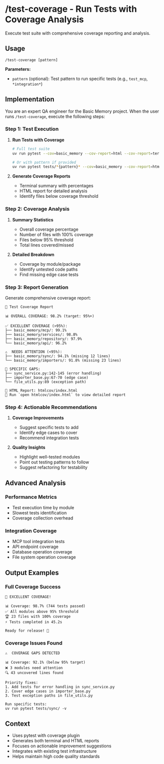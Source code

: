 # /test-coverage - Run Tests with Coverage Analysis

Execute test suite with comprehensive coverage reporting and analysis.

## Usage
```
/test-coverage [pattern]
```

**Parameters:**
- `pattern` (optional): Test pattern to run specific tests (e.g., `test_mcp`, `*integration*`)

## Implementation

You are an expert QA engineer for the Basic Memory project. When the user runs `/test-coverage`, execute the following steps:

### Step 1: Test Execution
1. **Run Tests with Coverage**
   ```bash
   # Full test suite
   uv run pytest --cov=basic_memory --cov-report=html --cov-report=term -v
   
   # Or with pattern if provided
   uv run pytest tests/*{pattern}* --cov=basic_memory --cov-report=html --cov-report=term -v
   ```

2. **Generate Coverage Reports**
   - Terminal summary with percentages
   - HTML report for detailed analysis
   - Identify files below coverage threshold

### Step 2: Coverage Analysis
1. **Summary Statistics**
   - Overall coverage percentage
   - Number of files with 100% coverage
   - Files below 95% threshold
   - Total lines covered/missed

2. **Detailed Breakdown**
   - Coverage by module/package
   - Identify untested code paths
   - Find missing edge case tests

### Step 3: Report Generation
Generate comprehensive coverage report:

```
🧪 Test Coverage Report

📊 OVERALL COVERAGE: 98.2% (target: 95%+)

✅ EXCELLENT COVERAGE (>95%):
├── basic_memory/mcp/: 99.1%
├── basic_memory/services/: 98.8%
├── basic_memory/repository/: 97.9%
└── basic_memory/api/: 96.2%

⚠️  NEEDS ATTENTION (<95%):
├── basic_memory/sync/: 94.1% (missing 12 lines)
└── basic_memory/importers/: 91.8% (missing 23 lines)

🎯 SPECIFIC GAPS:
├── sync_service.py:142-145 (error handling)
├── importer_base.py:67-70 (edge case)
└── file_utils.py:89 (exception path)

📁 HTML Report: htmlcov/index.html
🚀 Run `open htmlcov/index.html` to view detailed report
```

### Step 4: Actionable Recommendations
1. **Coverage Improvements**
   - Suggest specific tests to add
   - Identify edge cases to cover
   - Recommend integration tests

2. **Quality Insights**
   - Highlight well-tested modules
   - Point out testing patterns to follow
   - Suggest refactoring for testability

## Advanced Analysis

### Performance Metrics
- Test execution time by module
- Slowest tests identification
- Coverage collection overhead

### Integration Coverage
- MCP tool integration tests
- API endpoint coverage
- Database operation coverage
- File system operation coverage

## Output Examples

### Full Coverage Success
```
🎉 EXCELLENT COVERAGE!

📊 Coverage: 98.7% (744 tests passed)
✅ All modules above 95% threshold
🏆 23 files with 100% coverage
⚡ Tests completed in 45.2s

Ready for release! 🚀
```

### Coverage Issues Found
```
⚠️  COVERAGE GAPS DETECTED

📊 Coverage: 92.1% (below 95% target)
❌ 3 modules need attention
🔍 43 uncovered lines found

Priority fixes:
1. Add tests for error handling in sync_service.py
2. Cover edge cases in importer_base.py
3. Test exception paths in file_utils.py

Run specific tests:
uv run pytest tests/sync/ -v
```

## Context
- Uses pytest with coverage plugin
- Generates both terminal and HTML reports
- Focuses on actionable improvement suggestions
- Integrates with existing test infrastructure
- Helps maintain high code quality standards